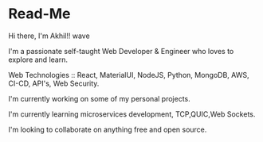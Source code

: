 # Read-Me

Hi there, I'm Akhil!! wave

I'm a passionate self-taught Web Developer & Engineer who loves to explore and learn.

Web Technologies :: React, MaterialUI, NodeJS, Python, MongoDB, AWS, CI-CD, API's, Web Security.

 I'm currently working on some of my personal projects.
 
 I'm currently learning microservices development, TCP,QUIC,Web Sockets.
 
 I'm looking to collaborate on anything free and open source.
